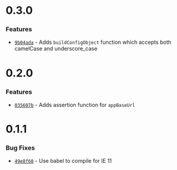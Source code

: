 # 0.3.0

### Features

- [`9b04ada`](https://github.com/okta/okta-oidc-js/commit/9b04ada6a01c9d9aca391abf0de3e5ecc9811e64) - Adds `buildConfigObject` function which accepts both camelCase and underscore_case

# 0.2.0

### Features

- [`035607b`](https://github.com/okta/okta-oidc-js/commit/035607bfee231e9a6fef8a43cec172fb75a59839) - Adds assertion function for `appBaseUrl`

# 0.1.1

### Bug Fixes

- [`49e8f60`](https://github.com/okta/okta-oidc-js/commit/49e8f60993cf4f57c33d5ddf8f2e48311caf8cc8) - Use babel to compile for IE 11
